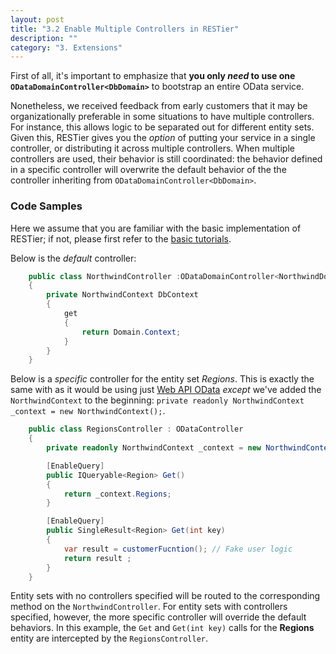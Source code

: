 ```yaml
---
layout: post
title: "3.2 Enable Multiple Controllers in RESTier"
description: ""
category: "3. Extensions"
---
```



First of all, it's important to emphasize that **you only _need_ to use one `ODataDomainController<DbDomain>`** to bootstrap an entire OData service. 

Nonetheless, we received feedback from early customers that it may be organizationally preferable in some situations to have multiple controllers. For instance, this allows logic to be separated out for different entity sets. Given this, RESTier gives you the _option_ of putting your service in a single controller, or distributing it across multiple controllers. When multiple controllers are used, their behavior is still coordinated: the behavior defined in a specific controller will overwrite the default behavior of the the controller inheriting from `ODataDomainController<DbDomain>`.

### Code Samples
Here we assume that you are familiar with the basic implementation of RESTier; if not, please first refer to the [basic tutorials](https://github.com/OData/RESTier/wiki/Getting-started---Basic-Tutorial).

Below is the _default_ controller:

```csharp
    public class NorthwindController :ODataDomainController<NorthwindDomain>
    {
        private NorthwindContext DbContext
        {
            get
            {
                return Domain.Context;
            }
        }
    }
```

Below is a _specific_ controller for the entity set *Regions*. This is exactly the same with as it would be using just [Web API OData](http://www.asp.net/web-api/overview/odata-support-in-aspnet-web-api/odata-v4/create-an-odata-v4-endpoint) _except_ we've added the `NorthwindContext` to the beginning: `private readonly NorthwindContext _context = new NorthwindContext();`.

```csharp
    public class RegionsController : ODataController
    {
        private readonly NorthwindContext _context = new NorthwindContext();

        [EnableQuery]
        public IQueryable<Region> Get()
        {
            return _context.Regions;
        }

        [EnableQuery]
        public SingleResult<Region> Get(int key)
        {
            var result = customerFucntion(); // Fake user logic
            return result ;
        }
    }
```

Entity sets with no controllers specified will be routed to the corresponding method on the `NorthwindController`. For entity sets with controllers specified, however, the more specific controller will override the default behaviors. In this example, the `Get` and `Get(int key)` calls for the **Regions** entity are intercepted by the `RegionsController`. 
